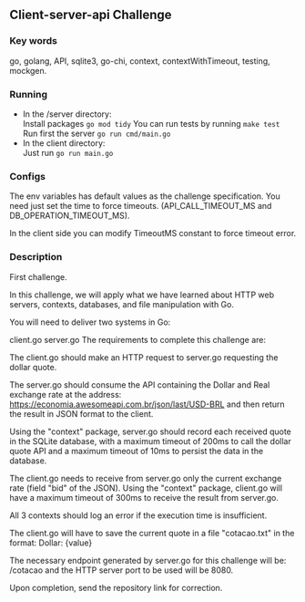 ## Client-server-api Challenge

### Key words

go, golang, API, sqlite3, go-chi, context, contextWithTimeout, testing, mockgen.

### Running

- In the /server directory:  
  Install packages `go mod tidy`
  You can run tests by running `make test`
  Run first the server `go run cmd/main.go`
- In the client directory:  
  Just run `go run main.go`

### Configs

The env variables has default values as the challenge specification. You need just set the time to force timeouts. (API_CALL_TIMEOUT_MS and DB_OPERATION_TIMEOUT_MS).

In the client side you can modify TimeoutMS constant to force timeout error.

### Description

First challenge.

In this challenge, we will apply what we have learned about HTTP web servers, contexts, databases, and file manipulation with Go.

You will need to deliver two systems in Go:

client.go
server.go
The requirements to complete this challenge are:

The client.go should make an HTTP request to server.go requesting the dollar quote.

The server.go should consume the API containing the Dollar and Real exchange rate at the address: https://economia.awesomeapi.com.br/json/last/USD-BRL and then return the result in JSON format to the client.

Using the "context" package, server.go should record each received quote in the SQLite database, with a maximum timeout of 200ms to call the dollar quote API and a maximum timeout of 10ms to persist the data in the database.

The client.go needs to receive from server.go only the current exchange rate (field "bid" of the JSON). Using the "context" package, client.go will have a maximum timeout of 300ms to receive the result from server.go.

All 3 contexts should log an error if the execution time is insufficient.

The client.go will have to save the current quote in a file "cotacao.txt" in the format: Dollar: {value}

The necessary endpoint generated by server.go for this challenge will be: /cotacao and the HTTP server port to be used will be 8080.

Upon completion, send the repository link for correction.
